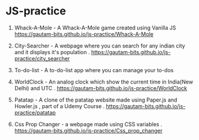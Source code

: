 # JS-practice


1) Whack-A-Mole - A Whack-A-Mole game created using Vanilla JS
https://gautam-bits.github.io/js-practice/Whack-A-Mole   

2) City-Searcher - A webpage where you can search for any indian city and it displays it's population .
https://gautam-bits.github.io/js-practice/city_searcher

3) To-do-list  - A to-do-list app where you can manage your to-dos

4) WorldClock - An analog clock which show the current time in India(New Delhi) and UTC .
https://gautam-bits.github.io/js-practice/WorldClock

5) Patatap - A clone of the patatap website made using Paper.js and Howler.js ,  part of a Udemy Course .
https://gautam-bits.github.io/js-practice/patatap

6) Css Prop Changer - a webpage made using CSS variables .
https://gautam-bits.github.io/js-practice/Css_prop_changer


